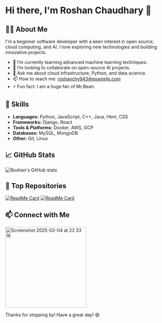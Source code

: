 # Hi there, I'm Roshan Chaudhary 👋

## 👨‍💻 About Me
I'm a beginner software developer with a keen interest in open source, cloud computing, and AI. I love exploring new technologies and building innovative projects.

- 🌱 I’m currently learning advanced machine learning techniques.
- 👯 I’m looking to collaborate on open-source AI projects.
- 💬 Ask me about cloud infrastructure, Python, and data science.
- 📫 How to reach me: [roshanchy943@example.com](mailto:roshan.chaudhary@example.com)
- ⚡ Fun fact: I am a huge fan of Mr.Bean.

## 🚀 Skills
- **Languages:** Python, JavaScript, C++, Java, Html, CSS
- **Frameworks:** Django, React
- **Tools & Platforms:** Docker, AWS, GCP
- **Databases:** MySQL, MongoDB
- **Other:** Git, Linux

## 📈 GitHub Stats
![Roshan's GitHub stats](https://github-readme-stats.vercel.app/api?username=RoshanChaudhary5&show_icons=true&theme=radical)

## 🌟 Top Repositories
[![ReadMe Card](https://github-readme-stats.vercel.app/api/pin/?username=RoshanChaudhary5&repo=awesome-project&theme=radical)](https://github.com/RoshanChaudhary5/awesome-project)
[![ReadMe Card](https://github-readme-stats.vercel.app/api/pin/?username=RoshanChaudhary5&repo=another-cool-project&theme=radical)](https://github.com/RoshanChaudhary5/another-cool-project)

## 📫 Connect with Me
<img width="253" alt="Screenshot 2025-02-04 at 22 33 16" src="https://github.com/user-attachments/assets/bb136240-061e-48b0-ab54-a7ec14c0c9ef" />

Thanks for stopping by! Have a great day! 😄
